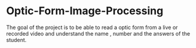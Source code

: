 # Optic-Form-Image-Processing
The goal of the project is to be able to read a optic form from a live or recorded video and understand the name , number and the answers of the student.
